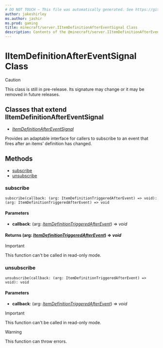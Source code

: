 ```yaml
---
# DO NOT TOUCH — This file was automatically generated. See https://github.com/mojang/minecraftapidocsgenerator to modify descriptions, examples, etc.
author: jakeshirley
ms.author: jashir
ms.prod: gaming
title: minecraft/server.IItemDefinitionAfterEventSignal Class
description: Contents of the @minecraft/server.IItemDefinitionAfterEventSignal class.
---
```

# IItemDefinitionAfterEventSignal Class

> [!CAUTION]
> This class is still in pre-release.  Its signature may change or it may be removed in future releases.

## Classes that extend IItemDefinitionAfterEventSignal
- [*ItemDefinitionAfterEventSignal*](ItemDefinitionAfterEventSignal.md)

Provides an adaptable interface for callers to subscribe to an event that fires after an items' definition has changed.

## Methods
- [subscribe](#subscribe)
- [unsubscribe](#unsubscribe)

### **subscribe**
`
subscribe(callback: (arg: ItemDefinitionTriggeredAfterEvent) => void): (arg: ItemDefinitionTriggeredAfterEvent) => void
`

#### **Parameters**
- **callback**: (arg: [*ItemDefinitionTriggeredAfterEvent*](ItemDefinitionTriggeredAfterEvent.md)) => *void*

#### **Returns** (arg: [*ItemDefinitionTriggeredAfterEvent*](ItemDefinitionTriggeredAfterEvent.md)) => *void*

> [!IMPORTANT]
> This function can't be called in read-only mode.

### **unsubscribe**
`
unsubscribe(callback: (arg: ItemDefinitionTriggeredAfterEvent) => void): void
`

#### **Parameters**
- **callback**: (arg: [*ItemDefinitionTriggeredAfterEvent*](ItemDefinitionTriggeredAfterEvent.md)) => *void*

> [!IMPORTANT]
> This function can't be called in read-only mode.

> [!WARNING]
> This function can throw errors.
